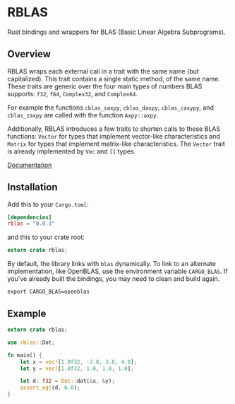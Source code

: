 # RBLAS

Rust bindings and wrappers for BLAS (Basic Linear Algebra Subprograms).

## Overview

RBLAS wraps each external call in a trait with the same name (but capitalized).
This trait contains a single static method, of the same name. These traits are
generic over the four main types of numbers BLAS supports: `f32`, `f64`,
`Complex32`, and `Complex64`.

For example the functions `cblas_saxpy`, `cblas_daxpy`, `cblas_caxypy`, and
`cblas_zaxpy` are called with the function `Axpy::axpy`.

Additionally, RBLAS introduces a few traits to shorten calls to these BLAS
functions: `Vector` for types that implement vector-like characteristics and
`Matrix` for types that implement matrix-like characteristics. The `Vector`
trait is already implemented by `Vec` and `[]` types.

[Documentation](http://mikkyang.github.io/rust-blas/doc/rblas/index.html)

## Installation

Add this to your `Cargo.toml`:

```toml
[dependencies]
rblas = "0.0.3"
```

and this to your crate root:
```rust
extern crate rblas;
```

By default, the library links with `blas` dynamically. To link to an alternate
implementation, like OpenBLAS, use the environment variable `CARGO_BLAS`. If
you've already built the bindings, you may need to clean and build again.

```
export CARGO_BLAS=openblas
```

## Example

```rust
extern crate rblas;

use rblas::Dot;

fn main() {
    let x = vec![1.0f32, -2.0, 3.0, 4.0];
    let y = vec![1.0f32, 1.0, 1.0, 1.0];

    let d: f32 = Dot::dot(&x, &y);
    assert_eq!(d, 6.0);
}
```

